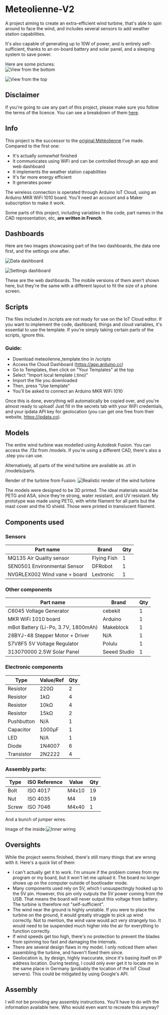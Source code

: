 # Meteolienne-V2

A project aiming to create an extra-efficient wind turbine, that's able to spin around to face the wind, and includes several sensors to add weather station capabilities.

It's also capable of generating up to 10W of power, and is entirely self-sufficient, thanks to an on-board battery and solar panel, and a sleeping system to save power.

Here are some pictures:  
![View from the bottom](https://github.com/Uiop3385/Meteolienne-V2/blob/55d44287617ceda9696ecf1af9f7fe702a5b29cc/pictures/outside_low.jpg)

![View from the top](https://github.com/Uiop3385/Meteolienne-V2/blob/55d44287617ceda9696ecf1af9f7fe702a5b29cc/pictures/outside_high.jpg)

## Disclaimer
If you're going to use any part of this project, please make sure you follow the terms of the licence. You can see a breakdown of them [here](https://choosealicense.com/licenses/mpl-2.0/).

## Info

This project is the successor to the [original Météolienne](https://github.com/Uiop3385/Meteolienne-V1) I've made. Compared to the first one:

- It's actually *somewhat* finished
- It communicates using WiFi and can be controlled through an app and web dashboard
- It implements the weather station capabilities
- It's far more energy efficient
- It generates power

The wireless connection is operated through Arduino IoT Cloud, using an Arduino MKR WiFi 1010 board. You'll need an account and a Maker subscription to make it work.

Some parts of this project, including variables in the code, part names in the CAD representation, etc, **are written in French**.

## Dashboards
Here are two images showcasing part of the two dashboards, the data one first, and the settings one after.

![Data dashboard](https://github.com/Uiop3385/Meteolienne-V2/blob/5fadef00f38615ca4269ddbcf965263c67d57ed3/pictures/data-dashboard.png)

![Settings dashboard](https://github.com/Uiop3385/Meteolienne-V2/blob/5fadef00f38615ca4269ddbcf965263c67d57ed3/pictures/settings-dashboard.png)

These are the web dashboards. The mobile versions of them aren't shown here, but they're the same with a different layout to fit the size of a phone screen.

## Scripts
The files included in /scripts are not ready for use on the IoT Cloud editor. If you want to implement the code, dashboard, things and cloud variables, it's essential to use the template. If you're simply taking certain parts of the scripts, ignore this.

### Guide:
- Download meteolienne_template.tino in /scripts
- Access the Cloud Dashboard (https://app.arduino.cc)
- Go to Templates, then click on "Your Templates" at the top
- Select "Import local template (.tino)"
- Import the file you downloaded
- Then, press "Use template"
- You'll be asked to connect an Arduino MKR WiFi 1010

Once this is done, everything will automatically be copied over, and you're almost ready to upload! Just fill in the secrets tab with your WiFi credentials, and your ipdata API key for geolocation (you can get one free from their website, https://ipdata.co).

## Models
The entire wind turbine was modelled using Autodesk Fusion. You can access the .f3z from /models. If you're using a different CAD, there's also a .step you can use.

Alternatively, all parts of the wind turbine are available as .stl in /models/parts.

Render of the turbine from Fusion:
![Realistic render of the wind turbine](https://github.com/Uiop3385/Meteolienne-V2/blob/55d44287617ceda9696ecf1af9f7fe702a5b29cc/pictures/render.png)

The models were designed to be 3D printed. The ideal materials would be PETG and ASA, since they're strong, water resistant, and UV resistant. My prototype was made using PETG, with white filament for all parts but the mast cover and the IO shield. Those were printed in translucent filament.

## Components used
### Sensors
|Part name|Brand|Qty|
|--|--|--|
|MQ135 Air Quality sensor|Flying Fish|1|
|SEN0501 Environmental Sensor|DFRobot|1|
|NVGRLEX002 Wind vane + board|Lextronic|1|

### Other components
|Part name|Brand|Qty|
|--|--|--|
|C6045 Voltage Generator|cebekit|1|
|MKR WiFi 1010 board|Arduino|1|
|mBot Battery (Li-Po, 3.7V, 1800mAh)|Makeblock|1|
|28BYJ-48 Stepper Motor + Driver|N/A|1|
|S7V8F5 5V Voltage Regulator|Polulu|1|
|313070000 2.5W Solar Panel|Seeed Studio|1|

### Electronic components
|Type|Value/Ref|Qty|
|--|--|--|
|Resistor|220Ω|2|
|Resistor|1kΩ|4|
|Resistor|10kΩ|4|
|Resistor|15kΩ|2|
|Pushbutton|N/A|1|
|Capacitor|1000µF|1|
|LED|N/A|1|
|Diode|1N4007|6|
|Transistor|2N2222|4|

### Assembly parts:
|Type|ISO Reference|Value|Qty
|--|--|--|--|
|Bolt|ISO 4017|M4x10|19
|Nut|ISO 4035|M4|19|
|Screw|ISO 7046|M4x40|1|

And a bunch of jumper wires.

Image of the inside:![Inner wiring](https://github.com/Uiop3385/Meteolienne-V2/blob/2a13d240635c14f368a44f7f5a6f722d9530c754/pictures/inside.png)

## Oversights
While the project seems finished, there's still many things that are wrong with it. Here's a quick list of them:
- I can't actually get it to work. I'm unsure if the problem comes from my program or my board, but it won't let me upload it. The board no longer shows up on the computer outside of bootloader mode.
- Many components used rely on 5V, which I unsuspectingly hooked up to the 5V pin. However, this pin only outputs the 5V power coming from the USB. That means the board will never output this voltage from battery. The turbine is therefore not "self-sufficient".
- The wind near the ground is highly unstable. If you were to place the turbine on the ground, it would greatly struggle to pick up wind correctly. Not to mention, the wind vane would act very strangely too. It would need to be suspended much higher into the air for everything to function correctly.
- If wind speeds get too high, there's no protection to prevent the blades from spinning too fast and damaging the internals.
- There are several design flaws in my model. I only noticed them when assembling the turbine, and haven't fixed them since.
- Geolocation is, by design, highly inaccurate, since it's basing itself on IP address location. During testing, I could only ever get it to locate me in the same place in Germany (probably the location of the IoT Cloud servers). This could be mitigated by using Google's API.

## Assembly
I will not be providing any assembly instructions. You'll have to do with the information available here. Who would even want to recreate this anyway?